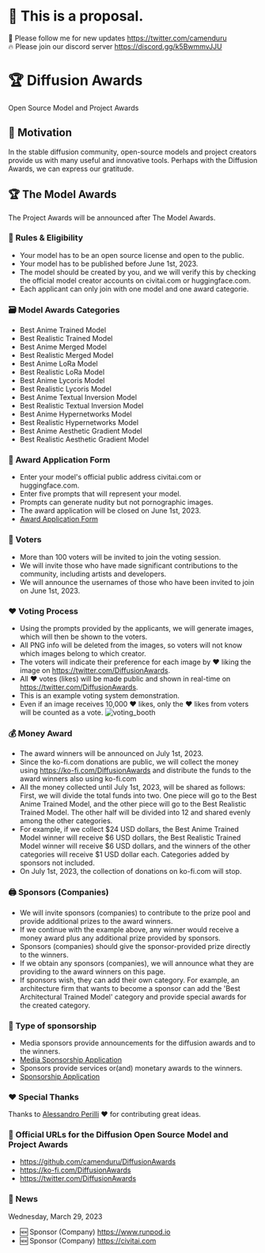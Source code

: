# 🚦 This is a proposal.

🐣 Please follow me for new updates https://twitter.com/camenduru <br />
🔥 Please join our discord server https://discord.gg/k5BwmmvJJU

# 🏆 Diffusion Awards
Open Source Model and Project Awards

## 🥳 Motivation
In the stable diffusion community, open-source models and project creators provide us with many useful and innovative tools. Perhaps with the Diffusion Awards, we can express our gratitude.

## 🏆 The Model Awards
The Project Awards will be announced after The Model Awards.

### 📕 Rules & Eligibility
- Your model has to be an open source license and open to the public.
- Your model has to be published before June 1st, 2023.
- The model should be created by you, and we will verify this by checking the official model creator accounts on civitai.com or huggingface.com.
- Each applicant can only join with one model and one award categorie.

### 🗃 Model Awards Categories
- Best Anime Trained Model
- Best Realistic Trained Model
- Best Anime Merged Model
- Best Realistic Merged Model
- Best Anime LoRa Model
- Best Realistic LoRa Model
- Best Anime Lycoris Model
- Best Realistic Lycoris Model
- Best Anime Textual Inversion Model
- Best Realistic Textual Inversion Model
- Best Anime Hypernetworks Model
- Best Realistic Hypernetworks Model
- Best Anime Aesthetic Gradient Model
- Best Realistic Aesthetic Gradient Model

### 📄 Award Application Form

- Enter your model's official public address civitai.com or huggingface.com.
- Enter five prompts that will represent your model. 
- Prompts can generate nudity but not pornographic images.
- The award application will be closed on June 1st, 2023.
- [Award Application Form](https://github.com/camenduru/DiffusionAwards/issues/new?assignees=&labels=&template=award_application.yml)

### 👀 Voters
- More than 100 voters will be invited to join the voting session. 
- We will invite those who have made significant contributions to the community, including artists and developers.
- We will announce the usernames of those who have been invited to join on June 1st, 2023.

### ❤ Voting Process
- Using the prompts provided by the applicants, we will generate images, which will then be shown to the voters.
- All PNG info will be deleted from the images, so voters will not know which images belong to which creator.
- The voters will indicate their preference for each image by ❤ liking the image on https://twitter.com/DiffusionAwards.
- All ❤ votes (likes) will be made public and shown in real-time on https://twitter.com/DiffusionAwards.
- This is an example voting system demonstration.
- Even if an image receives 10,000 ❤ likes, only the ❤ likes from voters will be counted as a vote.
![voting_booth](https://user-images.githubusercontent.com/54370274/228962278-63e2cf79-6026-476d-aa36-34e02e2ddf19.png)

### 💰 Money Award
- The award winners will be announced on July 1st, 2023.
- Since the ko-fi.com donations are public, we will collect the money using https://ko-fi.com/DiffusionAwards and distribute the funds to the award winners also using ko-fi.com
- All the money collected until July 1st, 2023, will be shared as follows: First, we will divide the total funds into two. One piece will go to the Best Anime Trained Model, and the other piece will go to the Best Realistic Trained Model. The other half will be divided into 12 and shared evenly among the other categories.
- For example, if we collect $24 USD dollars, the Best Anime Trained Model winner will receive $6 USD dollars, the Best Realistic Trained Model winner will receive $6 USD dollars, and the winners of the other categories will receive $1 USD dollar each. Categories added by sponsors not included.
- On July 1st, 2023, the collection of donations on ko-fi.com will stop.

### 🖨 Sponsors (Companies)
- We will invite sponsors (companies) to contribute to the prize pool and provide additional prizes to the award winners. 
- If we continue with the example above, any winner would receive a money award plus any additional prize provided by sponsors.
- Sponsors (companies) should give the sponsor-provided prize directly to the winners.
- If we obtain any sponsors (companies), we will announce what they are providing to the award winners on this page.
- If sponsors wish, they can add their own category. For example, an architecture firm that wants to become a sponsor can add the 'Best Architectural Trained Model' category and provide special awards for the created category.

### 🍡 Type of sponsorship
- Media sponsors provide announcements for the diffusion awards and to the winners. 
- [Media Sponsorship Application](https://github.com/camenduru/DiffusionAwards/issues/new?assignees=&labels=&template=media_sponsor_application.yml)
- Sponsors provide services or(and) monetary awards to the winners. 
- [Sponsorship Application](https://github.com/camenduru/DiffusionAwards/issues/new?assignees=&labels=&template=sponsor_application.yml)

### ❤ Special Thanks
Thanks to [Alessandro Perilli](https://twitter.com/giano) ❤ for contributing great ideas.

### 🔗 Official URLs for the Diffusion Open Source Model and Project Awards
- https://github.com/camenduru/DiffusionAwards
- https://ko-fi.com/DiffusionAwards
- https://twitter.com/DiffusionAwards

### 📢 News
Wednesday, March 29, 2023
- 🆕 Sponsor (Company) https://www.runpod.io
- 🆕 Sponsor (Company) https://civitai.com
